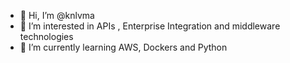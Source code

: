 - 👋 Hi, I’m @knlvma
- 👀 I’m interested in APIs , Enterprise Integration and middleware technologies 
- 🌱 I’m currently learning AWS, Dockers and Python

<!---
knlvma/knlvma is a ✨ special ✨ repository because its `README.md` (this file) appears on your GitHub profile.
You can click the Preview link to take a look at your changes.
--->
